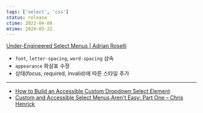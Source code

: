 ```yaml
---
tags: ['select', 'css']
status: release
ctime: 2022-04-09
mtime: 2024-03-22
---
```


[Under-Engineered Select Menus | Adrian Roselli](https://adrianroselli.com/2021/03/under-engineered-select-menus.html)

- `font`, `letter-spacing`, `word-spacing` 상속
- `appearance` 화살표 수정
- 상태(focus, required, invalid)에 따른 스타일 추가

---

- [How to Build an Accessible Custom Dropdown Select Element](https://www.freecodecamp.org/news/how-to-build-an-accessible-custom-dropdown-select-element/#dropdown-keyboard-interaction)
- [Custom and Accessible Select Menus Aren&#39;t Easy: Part One – Chris Henrick](https://clhenrick.io/accessible-select-element/)
